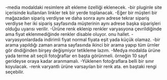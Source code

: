 -media modaldaki resimlere alt ekleme özelliği eklenecek.
-bir pluginle site içerisinde kullanılan linkler tek bir yerde toplanacak.
-Eğer bir müşteri bir mağazadan sipariş verdiyse ve daha sonra aynı adrese tekrar sipariş verdiyse
her iki sipariş sayfasında müşterinin aynı adrese başka siparişleri olduğu uyarısı verilir.
-Ürüne renk eklenip renkler varyasyona çevrildiğinde ama fiyat eklenmediğinde renkler disable oluyor. onu hallet.
-varyasyonlardada indirimli fiyat normal fiyata eşit yada küçük olamaz.
-bir arama yapıldığı zaman arama sayfasında ikinci bir arama yapıp tüm ürnler gör dndiğinden
birşey değişmiyor tetikleme lazım.
-Medya modalda ürüne yada terme ait seçili fotoğraflar en başta görünmeli. örneğin 10 sayf gerideyse oraya kadar aranmamalı.
-Yüklenen fotoğraflara belli bir sınır koyulacak.
-renk varyantlı ürüne varsayılan bir renk ata. en baştaki rengi seçebilir.